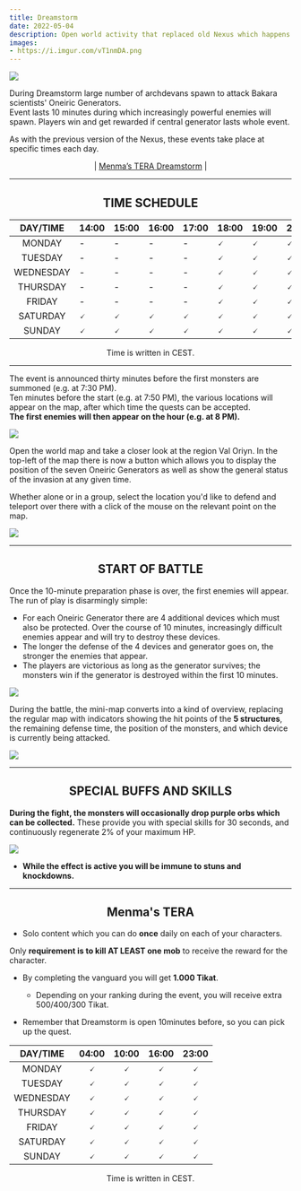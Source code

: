 ```yaml
---
title: Dreamstorm
date: 2022-05-04    
description: Open world activity that replaced old Nexus which happens every day in the afternoon. 
images:
- https://i.imgur.com/vT1nmDA.png
---
```


![](https://i.imgur.com/4PUHgon.png)

During Dreamstorm large number of archdevans spawn to attack Bakara scientists' Oneiric Generators.<br>
Event lasts 10 minutes during which increasingly powerful enemies will spawn. Players win and get rewarded if central generator lasts whole event. 

As with the previous version of the Nexus, these events take place at specific times each day.

<center>

| [Menma’s TERA Dreamstorm](#menmas-tera) | 

</center>

<hr/>

<center>

## TIME SCHEDULE 

</center>

<center>

| **DAY/TIME** | **14:00** | **15:00** | **16:00** | **17:00** | **18:00** | **19:00** | **20:00** | **21:00** | **22:00** |
|:------------:|-----------|-----------|-----------|-----------|-----------|-----------|-----------|-----------|:---------:|
|    MONDAY    |     -     |     -     |     -     |     -     |     🗸     |     🗸     |     🗸     |     🗸     |     🗸     |
|    TUESDAY   |     -     |     -     |     -     |     -     |     🗸     |     🗸     |     🗸     |     🗸     |     🗸     |
|   WEDNESDAY  |     -     |     -     |     -     |     -     |     🗸     |     🗸     |     🗸     |     🗸     |     🗸     |
|   THURSDAY   |     -     |     -     |     -     |     -     |     🗸     |     🗸     |     🗸     |     🗸     |     🗸     |
|    FRIDAY    |     -     |     -     |     -     |     -     |     🗸     |     🗸     |     🗸     |     🗸     |     🗸     |
|   SATURDAY   |     🗸     |     🗸     |     🗸     |     🗸     |     🗸     |     🗸     |     🗸     |     🗸     |     🗸     |
|    SUNDAY    |     🗸     |     🗸     |     🗸     |     🗸     |     🗸     |     🗸     |     🗸     |     🗸     |     🗸     |

Time is written in CEST.

</center>

<hr/>

The event is announced thirty minutes before the first monsters are summoned (e.g. at 7:30 PM).<br>
Ten minutes before the start (e.g. at 7:50 PM), the various locations will appear on the map, after which time the quests can be accepted.<br>
**The first enemies will then appear on the hour (e.g. at 8 PM).**

![](https://i.imgur.com/GfTHv8f.png)

Open the world map and take a closer look at the region Val Oriyn. In the top-left of the map there is now a button which allows you to display the position of the seven Oneiric Generators as well as show the general status of the invasion at any given time.

Whether alone or in a group, select the location you'd like to defend and teleport over there with a click of the mouse on the relevant point on the map.

![](https://i.imgur.com/OtO0aDo.png)

<hr/>
<center>

## START OF BATTLE

</center>

Once the 10-minute preparation phase is over, the first enemies will appear. The run of play is disarmingly simple:

- For each Oneiric Generator there are 4 additional devices which must also be protected. Over the course of 10 minutes, increasingly difficult enemies appear and will try to destroy these devices.
- The longer the defense of the 4 devices and generator goes on, the stronger the enemies that appear.
- The players are victorious as long as the generator survives; the monsters win if the generator is destroyed within the first 10 minutes.

![](https://i.imgur.com/NuQP97h.png)

During the battle, the mini-map converts into a kind of overview, replacing the regular map with indicators showing the hit points of the **5 structures**, the remaining defense time, the position of the monsters, and which device is currently being attacked.

![](https://i.imgur.com/I0oFAyh.png)

<hr/>
<center>

## SPECIAL BUFFS AND SKILLS

</center>

**During the fight, the monsters will occasionally drop purple orbs which can be collected.** These provide you with special skills for 30 seconds, and continuously regenerate 2% of your maximum HP.

![](https://i.imgur.com/BdS0Vg0.png)

- **While the effect is active you will be immune to stuns and knockdowns.**

<hr/>
<center>

## Menma's TERA

</center>

- Solo content which you can do **once** daily on each of your characters.

Only **requirement is to kill AT LEAST one mob** to receive the reward for the character. 
  * By completing the vanguard you will get **1.000 Tikat**.
    * Depending on your ranking during the event, you will receive extra 500/400/300 Tikat.

* Remember that Dreamstorm is open 10minutes before, so you can pick up the quest.

<center>

| **DAY/TIME** 	| **04:00** 	| **10:00** 	| **16:00** 	| **23:00** 	|
|:------------:	|:---------:	|:---------:	|:---------:	|:---------:	|
| MONDAY       	|     🗸     	|     🗸     	|     🗸     	|     🗸     	|
| TUESDAY      	|     🗸     	|     🗸     	|     🗸     	|     🗸     	|
| WEDNESDAY    	|     🗸     	|     🗸     	|     🗸     	|     🗸     	|
| THURSDAY     	|     🗸     	|     🗸     	|     🗸     	|     🗸     	|
| FRIDAY       	|     🗸     	|     🗸     	|     🗸     	|     🗸     	|
| SATURDAY     	|     🗸     	|     🗸     	|     🗸     	|     🗸     	|
| SUNDAY       	|     🗸     	|     🗸     	|     🗸     	|     🗸     	|

Time is written in CEST.

</center>